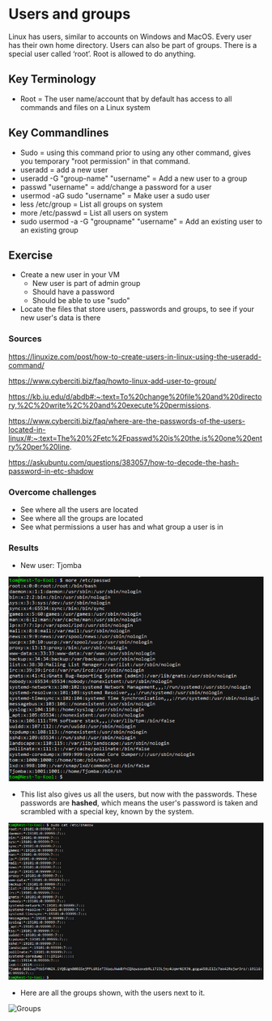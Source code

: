 # Users and groups
Linux has users, similar to accounts on Windows and MacOS. Every user has their own home directory. Users can also be part of groups.
There is a special user called ‘root’. Root is allowed to do anything.


## Key Terminology
- Root =  The user name/account that by default has access to all commands and files on a Linux system

## Key Commandlines
- Sudo = using this command prior to using any other command, gives you temporary "root permission" in that command.
- useradd = add a new user
- useradd -G "group-name" "username" = Add a new user to a group
- passwd "username" = add/change a password for a user
- usermod -aG sudo "username" = Make user a sudo user
- less /etc/group = List all groups on system
- more /etc/passwd = List all users on system
- sudo usermod -a -G "groupname" "username" = Add an existing user to an existing group

## Exercise
- Create a new user in your VM
  - New user is part of admin group
  - Should have a password
  - Should be able to use "sudo"
- Locate the files that store users, passwords and groups, to see if your new user's data is there

### Sources
https://linuxize.com/post/how-to-create-users-in-linux-using-the-useradd-command/

https://www.cyberciti.biz/faq/howto-linux-add-user-to-group/

https://kb.iu.edu/d/abdb#:~:text=To%20change%20file%20and%20directory,%2C%20write%2C%20and%20execute%20permissions.

https://www.cyberciti.biz/faq/where-are-the-passwords-of-the-users-located-in-linux/#:~:text=The%20%2Fetc%2Fpasswd%20is%20the,is%20one%20entry%20per%20line.

https://askubuntu.com/questions/383057/how-to-decode-the-hash-password-in-etc-shadow

### Overcome challenges
- See where all the users are located
- See where all the groups are located
- See what permissions a user has and what group a user is in

### Results
- New user: Tjomba

![Users](../00_includes/LNX-04/SS_Users_Linux.png "All users on the system")

- This list also gives us all the users, but now with the passwords. These passwords are **hashed**, which means the user's password is taken and scrambled with a special key, known by the system.

![Passwords](../00_includes/LNX-04/SS_Passwords_Linux.png "All users with passwords")

- Here are all the groups shown, with the users next to it.

![Groups](../00_includes/LNX-04/SS_Groups_Linux.png "All groups shown, using \"*less /etc/group*\"")
